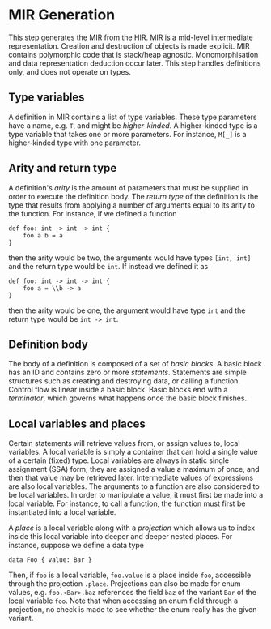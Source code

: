 # MIR Generation

This step generates the MIR from the HIR. MIR is a mid-level intermediate representation. Creation and destruction of objects is made explicit. MIR contains polymorphic code that is stack/heap agnostic. Monomorphisation and data representation deduction occur later. This step handles definitions only, and does not operate on types.

## Type variables

A definition in MIR contains a list of type variables. These type parameters have a name, e.g. `T`, and might be _higher-kinded_. A higher-kinded type is a type variable that takes one or more parameters. For instance, `M[_]` is a higher-kinded type with one parameter.

## Arity and return type

A definition's _arity_ is the amount of parameters that must be supplied in order to execute the definition body. The _return type_ of the definition is the type that results from applying a number of arguments equal to its arity to the function. For instance, if we defined a function

```
def foo: int -> int -> int {
    foo a b = a
}
```

then the arity would be two, the arguments would have types `[int, int]` and the return type would be `int`. If instead we defined it as

```
def foo: int -> int -> int {
    foo a = \\b -> a
}
```

then the arity would be one, the argument would have type `int` and the return type would be `int -> int`.

## Definition body

The body of a definition is composed of a set of _basic blocks_. A basic block has an ID and contains zero or more _statements_. Statements are simple structures such as creating and destroying data, or calling a function. Control flow is linear inside a basic block. Basic blocks end with a _terminator_, which governs what happens once the basic block finishes.

## Local variables and places

Certain statements will retrieve values from, or assign values to, local variables. A local variable is simply a container that can hold a single value of a certain (fixed) type. Local variables are always in static single assignment (SSA) form; they are assigned a value a maximum of once, and then that value may be retrieved later. Intermediate values of expressions are also local variables. The arguments to a function are also considered to be local variables. In order to manipulate a value, it must first be made into a local variable. For instance, to call a function, the function must first be instantiated into a local variable.

A _place_ is a local variable along with a _projection_ which allows us to index inside this local variable into deeper and deeper nested places. For instance, suppose we define a data type

```
data Foo { value: Bar }
```

Then, if `foo` is a local variable, `foo.value` is a place inside `foo`, accessible through the projection `.place`. Projections can also be made for enum values, e.g. `foo.<Bar>.baz` references the field `baz` of the variant `Bar` of the local variable `foo`. Note that when accessing an enum field through a projection, no check is made to see whether the enum really has the given variant.
